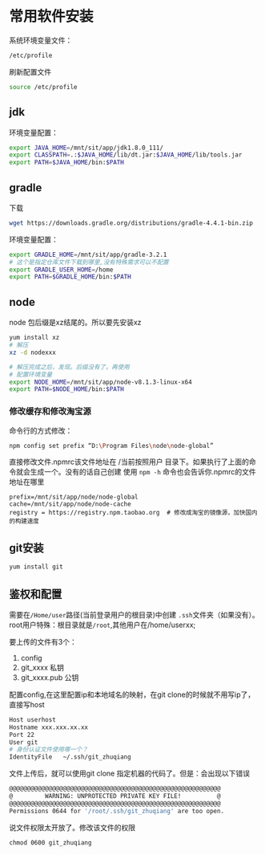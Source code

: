 # 常用软件安装

系统环境变量文件：
```bash
/etc/profile
```
刷新配置文件
```bash
source /etc/profile
```

## jdk
环境变量配置：

```bash
export JAVA_HOME=/mnt/sit/app/jdk1.8.0_111/
export CLASSPATH=.:$JAVA_HOME/lib/dt.jar:$JAVA_HOME/lib/tools.jar
export PATH=$JAVA_HOME/bin:$PATH
```

## gradle
下载
```bash
wget https://downloads.gradle.org/distributions/gradle-4.4.1-bin.zip
```
环境变量配置：
```bash
export GRADLE_HOME=/mnt/sit/app/gradle-3.2.1
# 这个是指定仓库文件下载到哪里,没有特殊需求可以不配置
export GRADLE_USER_HOME=/home
export PATH=$GRADLE_HOME/bin:$PATH

```

## node
node 包后缀是xz结尾的。所以要先安装xz
```bash
yum install xz
# 解压
xz -d nodexxx

# 解压完成之后，发现。后缀没有了。再使用
# 配置环境变量
export NODE_HOME=/mnt/sit/app/node-v8.1.3-linux-x64
export PATH=$NODE_HOME/bin:$PATH
```
### 修改缓存和修改淘宝源
命令行的方式修改：
```bash
npm config set prefix “D:\Program Files\node\node-global”
```

直接修改文件.npmrc该文件地址在 /当前按照用户 目录下。如果执行了上面的命令就会生成一个。没有的话自己创建
使用 `npm -h` 命令也会告诉你.npmrc的文件地址在哪里
```
prefix=/mnt/sit/app/node/node-global
cache=/mnt/sit/app/node/node-cache
registry = https://registry.npm.taobao.org  # 修改成淘宝的镜像源，加快国内的构建速度
```

## git安装
```bash
yum install git 
```

## 鉴权和配置
需要在`/Home/user`路径(当前登录用户的根目录)中创建 `.ssh`文件夹（如果没有）。
root用户特殊：根目录就是`/root`,其他用户在/home/userxx;

要上传的文件有3个：
1. config
2. git_xxxx 私钥
3. git_xxxx.pub 公钥

配置config,在这里配置ip和本地域名的映射，在git clone的时候就不用写ip了，直接写host
```bash
Host userhost
Hostname xxx.xxx.xx.xx
Port 22
User git
# 身份认证文件使用哪一个？
IdentityFile   ~/.ssh/git_zhuqiang
``` 

文件上传后，就可以使用git clone 指定机器的代码了。但是：会出现以下错误
```bash
@@@@@@@@@@@@@@@@@@@@@@@@@@@@@@@@@@@@@@@@@@@@@@@@@@@@@@@@@@@
@         WARNING: UNPROTECTED PRIVATE KEY FILE!          @
@@@@@@@@@@@@@@@@@@@@@@@@@@@@@@@@@@@@@@@@@@@@@@@@@@@@@@@@@@@
Permissions 0644 for '/root/.ssh/git_zhuqiang' are too open.

```
说文件权限太开放了。修改该文件的权限
```
chmod 0600 git_zhuqiang
```

